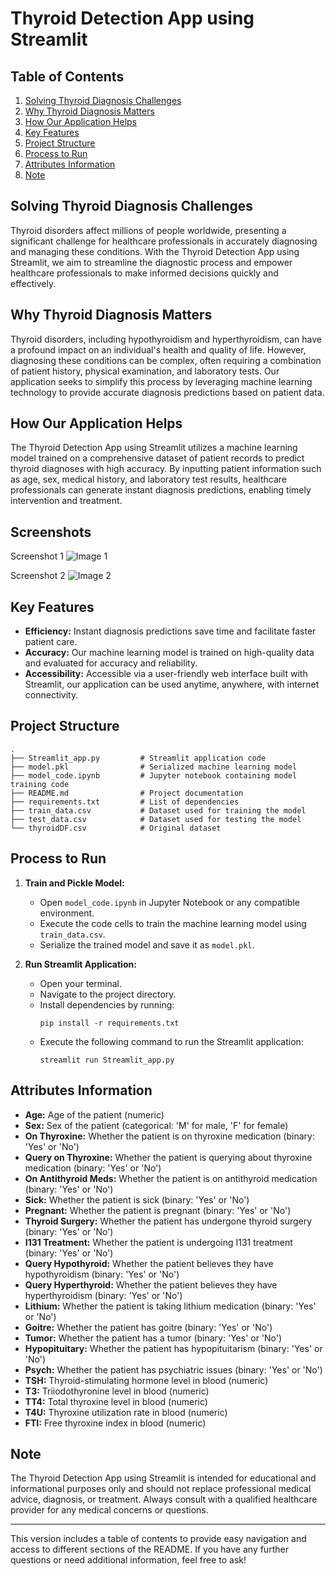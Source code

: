 # Thyroid Detection App using Streamlit

## Table of Contents

1. [Solving Thyroid Diagnosis Challenges](#solving-thyroid-diagnosis-challenges)
2. [Why Thyroid Diagnosis Matters](#why-thyroid-diagnosis-matters)
3. [How Our Application Helps](#how-our-application-helps)
4. [Key Features](#key-features)
5. [Project Structure](#project-structure)
6. [Process to Run](#process-to-run)
7. [Attributes Information](#attributes-information)
8. [Note](#note)

## Solving Thyroid Diagnosis Challenges

Thyroid disorders affect millions of people worldwide, presenting a significant challenge for healthcare professionals in accurately diagnosing and managing these conditions. With the Thyroid Detection App using Streamlit, we aim to streamline the diagnostic process and empower healthcare professionals to make informed decisions quickly and effectively.

## Why Thyroid Diagnosis Matters

Thyroid disorders, including hypothyroidism and hyperthyroidism, can have a profound impact on an individual's health and quality of life. However, diagnosing these conditions can be complex, often requiring a combination of patient history, physical examination, and laboratory tests. Our application seeks to simplify this process by leveraging machine learning technology to provide accurate diagnosis predictions based on patient data.

## How Our Application Helps

The Thyroid Detection App using Streamlit utilizes a machine learning model trained on a comprehensive dataset of patient records to predict thyroid diagnoses with high accuracy. By inputting patient information such as age, sex, medical history, and laboratory test results, healthcare professionals can generate instant diagnosis predictions, enabling timely intervention and treatment.

## Screenshots

Screenshot 1
![Image 1](Images/IMG_2.png)

Screenshot 2
![Image 2](Images/IMG_1.png)

## Key Features

- **Efficiency:** Instant diagnosis predictions save time and facilitate faster patient care.
- **Accuracy:** Our machine learning model is trained on high-quality data and evaluated for accuracy and reliability.
- **Accessibility:** Accessible via a user-friendly web interface built with Streamlit, our application can be used anytime, anywhere, with internet connectivity.

## Project Structure

```
.
├── Streamlit_app.py         # Streamlit application code
├── model.pkl                # Serialized machine learning model
├── model_code.ipynb         # Jupyter notebook containing model training code
├── README.md                # Project documentation
├── requirements.txt         # List of dependencies
├── train_data.csv           # Dataset used for training the model
├── test_data.csv            # Dataset used for testing the model
└── thyroidDF.csv            # Original dataset
```

## Process to Run

1. **Train and Pickle Model:**
   - Open `model_code.ipynb` in Jupyter Notebook or any compatible environment.
   - Execute the code cells to train the machine learning model using `train_data.csv`.
   - Serialize the trained model and save it as `model.pkl`.

2. **Run Streamlit Application:**
   - Open your terminal.
   - Navigate to the project directory.
   - Install dependencies by running:
     ```
     pip install -r requirements.txt
     ```
   - Execute the following command to run the Streamlit application:
     ```
     streamlit run Streamlit_app.py
     ```

## Attributes Information

- **Age:** Age of the patient (numeric)
- **Sex:** Sex of the patient (categorical: 'M' for male, 'F' for female)
- **On Thyroxine:** Whether the patient is on thyroxine medication (binary: 'Yes' or 'No')
- **Query on Thyroxine:** Whether the patient is querying about thyroxine medication (binary: 'Yes' or 'No')
- **On Antithyroid Meds:** Whether the patient is on antithyroid medication (binary: 'Yes' or 'No')
- **Sick:** Whether the patient is sick (binary: 'Yes' or 'No')
- **Pregnant:** Whether the patient is pregnant (binary: 'Yes' or 'No')
- **Thyroid Surgery:** Whether the patient has undergone thyroid surgery (binary: 'Yes' or 'No')
- **I131 Treatment:** Whether the patient is undergoing I131 treatment (binary: 'Yes' or 'No')
- **Query Hypothyroid:** Whether the patient believes they have hypothyroidism (binary: 'Yes' or 'No')
- **Query Hyperthyroid:** Whether the patient believes they have hyperthyroidism (binary: 'Yes' or 'No')
- **Lithium:** Whether the patient is taking lithium medication (binary: 'Yes' or 'No')
- **Goitre:** Whether the patient has goitre (binary: 'Yes' or 'No')
- **Tumor:** Whether the patient has a tumor (binary: 'Yes' or 'No')
- **Hypopituitary:** Whether the patient has hypopituitarism (binary: 'Yes' or 'No')
- **Psych:** Whether the patient has psychiatric issues (binary: 'Yes' or 'No')
- **TSH:** Thyroid-stimulating hormone level in blood (numeric)
- **T3:** Triiodothyronine level in blood (numeric)
- **TT4:** Total thyroxine level in blood (numeric)
- **T4U:** Thyroxine utilization rate in blood (numeric)
- **FTI:** Free thyroxine index in blood (numeric)

## Note

The Thyroid Detection App using Streamlit is intended for educational and informational purposes only and should not replace professional medical advice, diagnosis, or treatment. Always consult with a qualified healthcare provider for any medical concerns or questions.

---

This version includes a table of contents to provide easy navigation and access to different sections of the README. If you have any further questions or need additional information, feel free to ask!
